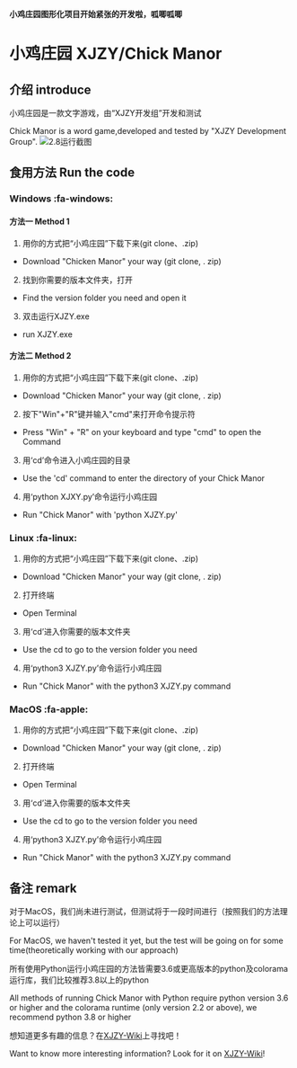 **小鸡庄园图形化项目开始紧张的开发啦，呱唧呱唧**

# 小鸡庄园 XJZY/Chick Manor

## 介绍 introduce
小鸡庄园是一款文字游戏，由“XJZY开发组”开发和测试

Chick Manor is a word game,developed and tested by "XJZY Development Group".
![2.8运行截图](https://foruda.gitee.com/images/1726908402334015895/ba1c65a3_13520532.png)
## 食用方法 Run the code

### Windows :fa-windows: 

#### 方法一 Method 1

1. 用你的方式把“小鸡庄园”下载下来(git clone、.zip)
- Download "Chicken Manor" your way (git clone, . zip)
2. 找到你需要的版本文件夹，打开
- Find the version folder you need and open it
3. 双击运行XJZY.exe
- run XJZY.exe

#### 方法二 Method 2

1. 用你的方式把“小鸡庄园”下载下来(git clone、.zip)
- Download "Chicken Manor" your way (git clone, . zip)
2. 按下"Win"+"R"键并输入"cmd"来打开命令提示符
 - Press "Win" + "R" on your keyboard and type "cmd" to open the Command
3. 用‘cd’命令进入小鸡庄园的目录
- Use the 'cd' command to enter the directory of your Chick Manor
4. 用‘python XJXY.py’命令运行小鸡庄园
- Run "Chick Manor" with 'python XJZY.py'

### Linux :fa-linux: 

1. 用你的方式把“小鸡庄园”下载下来(git clone、.zip)
- Download "Chicken Manor" your way (git clone, . zip)
2. 打开终端
- Open Terminal
3. 用‘cd’进入你需要的版本文件夹
-  Use the cd to go to the version folder you need
4. 用‘python3 XJZY.py’命令运行小鸡庄园
- Run "Chick Manor" with the python3 XJZY.py command

### MacOS :fa-apple: 
1. 用你的方式把“小鸡庄园”下载下来(git clone、.zip)
- Download "Chicken Manor" your way (git clone, . zip)
2. 打开终端
-  Open Terminal
3. 用‘cd’进入你需要的版本文件夹
-  Use the cd to go to the version folder you need
4. 用‘python3 XJZY.py’命令运行小鸡庄园
- Run "Chick Manor" with the python3 XJZY.py command

## 备注 remark

对于MacOS，我们尚未进行测试，但测试将于一段时间进行（按照我们的方法理论上可以运行）

For MacOS, we haven't tested it yet, but the test will be going on for some time(theoretically working with our approach)

所有使用Python运行小鸡庄园的方法皆需要3.6或更高版本的python及colorama运行库，我们比较推荐3.8以上的python

All methods of running Chick Manor with Python require python version 3.6 or higher and the colorama runtime (only version 2.2 or above), we recommend python 3.8 or higher

想知道更多有趣的信息？在[XJZY-Wiki](https://ejkdn.github.io/XJZY-Wiki/ "小鸡庄园的官方Wiki！")上寻找吧！

Want to know more interesting information? Look for it on [XJZY-Wiki](https://ejkdn.github.io/XJZY-Wiki/ "The official Wiki of Chicken Manor!")!